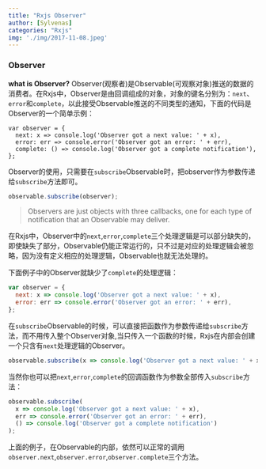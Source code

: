 ```yaml
---
title: "Rxjs Observer"
author: [Sylvenas]
categories: "Rxjs"
img: './img/2017-11-08.jpeg'
---
```


### Observer
**what is Observer?** Observer(观察者)是Observable(可观察对象)推送的数据的消费者。在Rxjs中，Observer是由回调组成的对象，对象的键名分别为：`next`、`error`和`complete`，以此接受Observable推送的不同类型的通知，下面的代码是Observer的一个简单示例：
``` js{2-4}
var observer = {
  next: x => console.log('Observer got a next value: ' + x),
  error: err => console.error('Observer got an error: ' + err),
  complete: () => console.log('Observer got a complete notification'),
};
```
Observer的使用，只需要在`subscribe`Observable时，把observer作为参数传递给`subscribe`方法即可。
``` js
observable.subscribe(observer);
```
>Observers are just objects with three callbacks, one for each type of notification that an Observable may deliver.

在Rxjs中，Observer中的`next`,`error`,`complete`三个处理逻辑是可以部分缺失的，即使缺失了部分，Observable仍能正常运行的，只不过是对应的处理逻辑会被忽略，因为没有定义相应的处理逻辑，Observable也就无法处理的。

下面例子中的Observer就缺少了`complete`的处理逻辑：
```js
var observer = {
  next: x => console.log('Observer got a next value: ' + x),
  error: err => console.error('Observer got an error: ' + err),
};
```
在`subscribe`Observable的时候，可以直接把函数作为参数传递给`subscribe`方法，而不用传入整个Observer对象,当只传入一个函数的时候，Rxjs在内部会创建一个只含有`next`处理逻辑的Observer。
```js
observable.subscribe(x => console.log('Observer got a next value: ' + x));
```
当然你也可以把`next`,`error`,`complete`的回调函数作为参数全部传入`subscribe`方法：
```js
observable.subscribe(
  x => console.log('Observer got a next value: ' + x),
  err => console.error('Observer got an error: ' + err),
  () => console.log('Observer got a complete notification')
);
```
上面的例子，在Observable的内部，依然可以正常的调用`observer.next`,`observer.error`,`observer.complete`三个方法。
